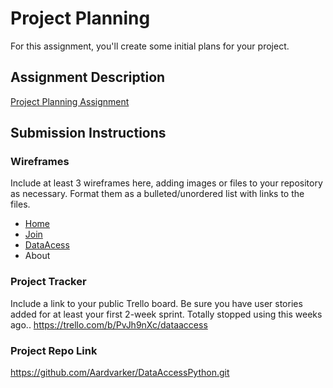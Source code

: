 # Project Planning
For this assignment, you'll create some initial plans for your project.

## Assignment Description
[Project Planning Assignment](https://education.launchcode.org/liftoff/modules/assignments/project-planning)

## Submission Instructions

### Wireframes

Include at least 3 wireframes here, adding images or files to your repository as necessary. Format them as a bulleted/unordered list with links to the files.
<ul>
  <li><a href="https://github.com/Aardvarker/liftoff-assignments/blob/master/P3-Project_Planning/HomePage.odg">Home</a></li>
  <li><a href="https://github.com/Aardvarker/liftoff-assignments/blob/master/P3-Project_Planning/JoinPage.odg">Join</a></li>
  <li><a href="https://github.com/Aardvarker/liftoff-assignments/blob/master/P3-Project_Planning/DataAccessPage.odg">DataAcess</a></li>
  <li><a href="https://github.com/Aardvarker/liftoff-assignments/blob/master/P3-Project_Planning/AboutPage.odg"></a>About</li>
</ul>

### Project Tracker

Include a link to your public Trello board. Be sure you have user stories added for at least your first 2-week sprint.
Totally stopped using this weeks ago..
https://trello.com/b/PvJh9nXc/dataaccess

### Project Repo Link
https://github.com/Aardvarker/DataAccessPython.git

